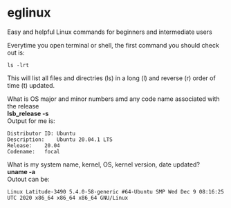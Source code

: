 # eglinux
Easy and helpful Linux commands for beginners and intermediate users  

Everytime you open terminal or shell, the first command you should check out is:  
```
ls -lrt
```
This will list all files and directries (ls) in a long (l) and reverse (r) order of time (t) updated.  

What is OS major and minor numbers amd any code name associated with the release  
**lsb_release -s**  
Output for me is:  
```
Distributor ID:	Ubuntu
Description:	Ubuntu 20.04.1 LTS
Release:	20.04
Codename:	focal
```

What is my system name, kernel, OS, kernel version, date updated?  
**uname -a**  
Outout can be:  
```
Linux Latitude-3490 5.4.0-58-generic #64-Ubuntu SMP Wed Dec 9 08:16:25 UTC 2020 x86_64 x86_64 x86_64 GNU/Linux
```
